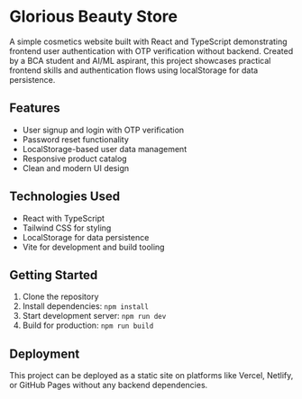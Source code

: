 # Glorious Beauty Store

A simple cosmetics website built with React and TypeScript demonstrating frontend user authentication with OTP verification without backend. Created by a BCA student and AI/ML aspirant, this project showcases practical frontend skills and authentication flows using localStorage for data persistence.

## Features

- User signup and login with OTP verification
- Password reset functionality
- LocalStorage-based user data management
- Responsive product catalog
- Clean and modern UI design

## Technologies Used

- React with TypeScript
- Tailwind CSS for styling
- LocalStorage for data persistence
- Vite for development and build tooling

## Getting Started

1. Clone the repository
2. Install dependencies: `npm install`
3. Start development server: `npm run dev`
4. Build for production: `npm run build`

## Deployment

This project can be deployed as a static site on platforms like Vercel, Netlify, or GitHub Pages without any backend dependencies.

